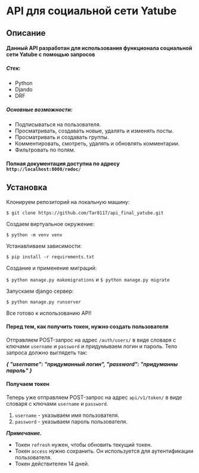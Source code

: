 # API для социальной сети Yatube
## Описание
#### Данный API разработан для использования функционала социальной сети Yatube с помощью запросов

##### Стек:
* Python
* Djando
* DRF

##### Основные возможности:
* Подписываться на пользователя.
* Просматривать, создавать новые, удалять и изменять посты.
* Просматривать и создавать группы.
* Комментировать, смотреть, удалять и обновлять комментарии.
* Фильтровать по полям.

#### Полная документация доступна по адресу `http://localhost:8000/redoc/`
## Установка 
Клонируем репозиторий на локальную машину:

```$ git clone https://github.com/Tar8117/api_final_yatube.git```

 Создаем виртуальное окружение:
 
 ```$ python -m venv venv```
 
 Устанавливаем зависимости:

```$ pip install -r requirements.txt```

Создание и применение миграций:

```$ python manage.py makemigrations``` и ```$ python manage.py migrate```

Запускаем django сервер:

```$ python manage.py runserver```

Все готово к использованию API!
#### Перед тем, как получить токен, нужно создать пользователя
Отправляем POST-запрос на адрес ```/auth/users/``` в виде словаря с ключами `username` и `password` и придумываем логин и пароль. Тело запроса должно выглядеть так:

***{
    "username": "придуманный логин",
    "password": "придуманны пароль"
}***

#### Получаем токен

Теперь уже отправляем POST-запрос на адрес ```api/v1/token/``` в виде словаря с ключами `username` и `password`. 

1. `username` - указываем имя пользователя.
2. `password` - указываем пароль пользователя.

___Примечание.___ 
* Токен `refresh` нужен, чтобы обновить текущий токен. 
* Токен `access` нужно сохранить. Он используется для аутентификации пользователя.
* Токен действителен 14 дней.


